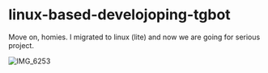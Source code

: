 # linux-based-develojoping-tgbot
Move on, homies. I migrated to linux (lite) and now we are going for serious project.

![IMG_6253](https://github.com/user-attachments/assets/f2358289-673c-44e6-b06a-c57f80cddabb)
